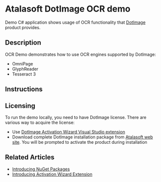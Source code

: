 # Atalasoft DotImage OCR demo
Demo C# application shows usage of OCR functionality that [DotImage](https://www.atalasoft.com/Products/DotImage) product provides.

## Description
OCR Demo demonstrates how to use OCR engines supported by DotImage:

 - OmniPage
 - GlyphReader
 - Tesseract 3

## Instructions

## Licensing
To run the demo locally, you need to have DotImage license. There are various way to acquire the license:

 - Use [DotImage Activation Wizard Visual Studio extension](https://visualstudiogallery.msdn.microsoft.com/88ff07c9-fe68-48bd-bfdc-3fbc8a0ec1db)
 - Download complete DotImage installation package from [Atalasoft web site](https://atalasoft.com). You will be prompted to activate the product during installation

## Related Articles

 - [Introducing NuGet Packages](http://atalasoft.github.io/2016/05/03/introducing-nuget/)
 - [Introducing Activation Wizard Extension](http://atalasoft.github.io/2016/05/14/introducing-activation-wizard-extension/)
